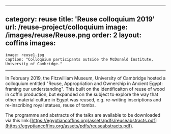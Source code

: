 ---
category: reuse
title: 'Reuse colloquium 2019'
url: /reuse-project/colloquium
image: /images/reuse/Reuse.png
order: 2
layout: coffins
images:
  -
    image: reuse1.jpg
    caption: "Colloquium participants outside the McDonald Institute, University of Cambridge."
  ---

In February 2019, the Fitzwilliam Museum, University of Cambridge hosted a colloquium entitled "Reuse, Appropriation and Ownership in Ancient Egypt: framing our understanding". This built on the identificaiton of reuse of wood in coffin production, but expanded on the subject to explore the way that other material culture in Egypt was reused, e.g. re-writing inscriptions and re-inscribing royal statues, reuse of tombs.

The programme and abstracts of the talks are available to be downloaded via this link:[https://egyptiancoffins.org/assets/pdfs/reuseabstracts.pdf](https://egyptiancoffins.org/assets/pdfs/reuseabstracts.pdf).

